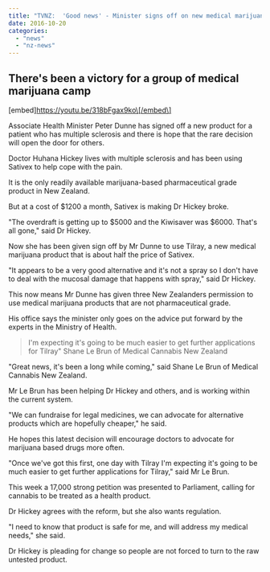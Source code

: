 ```yaml
---
title: "TVNZ:  'Good news' - Minister signs off on new medical marijuana product for multiple sclerosis patient"
date: 2016-10-20
categories: 
  - "news"
  - "nz-news"
---
```


## There's been a victory for a group of medical marijuana camp

\[embed\]https://youtu.be/318bFgax9ko\[/embed\]

Associate Health Minister Peter Dunne has signed off a new product for a patient who has multiple sclerosis and there is hope that the rare decision will open the door for others.

Doctor Huhana Hickey lives with multiple sclerosis and has been using Sativex to help cope with the pain.

It is the only readily available marijuana-based pharmaceutical grade product in New Zealand.

But at a cost of $1200 a month, Sativex is making Dr Hickey broke.

"The overdraft is getting up to $5000 and the Kiwisaver was $6000. That's all gone," said Dr Hickey.

Now she has been given sign off by Mr Dunne to use Tilray, a new medical marijuana product that is about half the price of Sativex.

"It appears to be a very good alternative and it's not a spray so I don't have to deal with the mucosal damage that happens with spray," said Dr Hickey.

This now means Mr Dunne has given three New Zealanders permission to use medical marijuana products that are not pharmaceutical grade.

His office says the minister only goes on the advice put forward by the experts in the Ministry of Health.

> I'm expecting it's going to be much easier to get further applications for Tilray" Shane Le Brun of Medical Cannabis New Zealand

"Great news, it's been a long while coming," said Shane Le Brun of Medical Cannabis New Zealand.

Mr Le Brun has been helping Dr Hickey and others, and is working within the current system.

"We can fundraise for legal medicines, we can advocate for alternative products which are hopefully cheaper," he said.

He hopes this latest decision will encourage doctors to advocate for marijuana based drugs more often.

"Once we've got this first, one day with Tilray I'm expecting it's going to be much easier to get further applications for Tilray," said Mr Le Brun.

This week a 17,000 strong petition was presented to Parliament, calling for cannabis to be treated as a health product.

Dr Hickey agrees with the reform, but she also wants regulation.

"I need to know that product is safe for me, and will address my medical needs," she said.

Dr Hickey is pleading for change so people are not forced to turn to the raw untested product.
